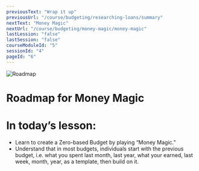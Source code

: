 ```yaml
---
previousText: "Wrap it up"
previousUrl: "/course/budgeting/researching-loans/summary"
nextText: "Money Magic"
nextUrl: "/course/budgeting/money-magic/money-magic"
lastLession: "false"
lastSession: "false"
courseModuleId: "5"
sessionId: "4"
pageId: "6"
---
```



![Roadmap](/assets/img/roadmap.png)
# Roadmap for Money Magic
# In today’s lesson: 
- Learn to create a Zero-based Budget by playing “Money Magic.”
- Understand that in most budgets, individuals start with the previous budget, i.e. what you spent last month, last year, what your earned, last week, month, year, as a template, then build on it.

